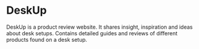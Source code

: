 # DeskUp
DeskUp is a product review website. It shares insight, inspiration and ideas about desk setups. Contains detailed guides and reviews of different products found on a desk setup.
